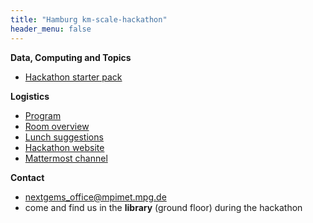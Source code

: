 ```yaml
---
title: "Hamburg km-scale-hackathon"
header_menu: false
---
```



**Data, Computing and Topics**
- [Hackathon starter pack](https://pad.gwdg.de/s/1njdKTs4z)


**Logistics**
- [Program](https://mpim-po.pages.gwdg.de/km-scale-hackathon/#program)
- [Room overview](https://mpim-po.pages.gwdg.de/km-scale-hackathon/#room-plan)
- [Lunch suggestions](https://mpim-po.pages.gwdg.de/km-scale-hackathon/lunch_options/)
- [Hackathon website](https://mpim-po.pages.gwdg.de/km-scale-hackathon)
- [Mattermost channel](https://mattermost.mpimet.mpg.de/nextgems/channels/hamburg-km-scale-hackathon-march-2024)


**Contact**
- [nextgems_office@mpimet.mpg.de](mailto:nextgems_office@mpimet.mpg.de)
- come and find us in the **library** (ground floor) during the hackathon
